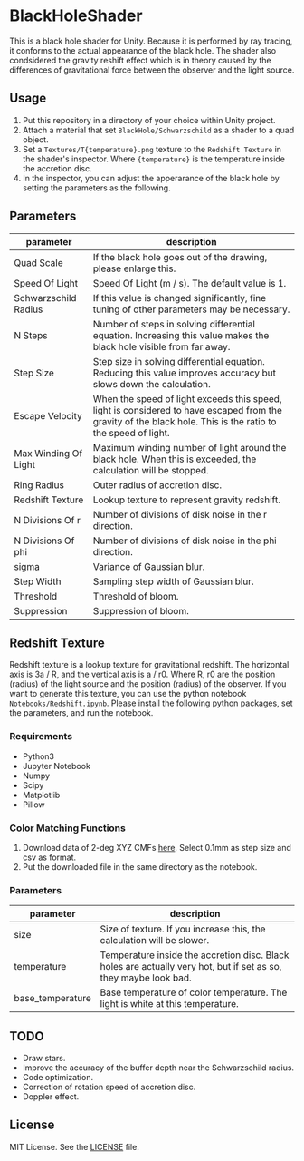 # BlackHoleShader

This is a black hole shader for Unity. Because it is performed by ray tracing, it conforms to the actual appearance of the black hole. 
The shader also condsidered the gravity reshift effect which is in theory caused by the differences of gravitational force between the observer and the light source.

## Usage
1. Put this repository in a directory of your choice within Unity project.
1. Attach a material that set `BlackHole/Schwarzschild` as a shader to a quad object.
1. Set a `Textures/T{temperature}.png` texture to the `Redshift Texture` in the shader's inspector.
   Where `{temperature}` is the temperature inside the accretion disc. 
1. In the inspector, you can adjust the apperarance of the black hole by setting the parameters as the following.

## Parameters
| parameter | description |
| --- | --- |
| Quad Scale | If the black hole goes out of the drawing, please enlarge this. |
| Speed Of Light | Speed Of Light (m / s). The default value is 1. |
| Schwarzschild Radius | If this value is changed significantly, fine tuning of other parameters may be necessary. |
| N Steps | Number of steps in solving differential equation. Increasing this value makes the black hole visible from far away. |
| Step Size | Step size in solving differential equation. Reducing this value improves accuracy but slows down the calculation. |
| Escape Velocity | When the speed of light exceeds this speed, light is considered to have escaped from the gravity of the black hole. This is the ratio to the speed of light. |
| Max Winding Of Light | Maximum winding number of light around the black hole. When this is exceeded, the calculation will be stopped. |
| Ring Radius | Outer radius of accretion disc. |
| Redshift Texture | Lookup texture to represent gravity redshift. |
| N Divisions Of r | Number of divisions of disk noise in the r direction. |
| N Divisions Of phi | Number of divisions of disk noise in the phi direction. |
| sigma | Variance of Gaussian blur. |
| Step Width | Sampling step width of Gaussian blur. |
| Threshold | Threshold of bloom. |
| Suppression | Suppression of bloom. |

## Redshift Texture
Redshift texture is a lookup texture for gravitational redshift.
The horizontal axis is 3a / R, and the vertical axis is a / r0.
Where R, r0 are the position (radius) of the light source and the position (radius) of the observer.
If you want to generate this texture, you can use the python notebook `Notebooks/Redshift.ipynb`.
Please install the following python packages, set the parameters, and run the notebook.

### Requirements
* Python3
* Jupyter Notebook
* Numpy
* Scipy
* Matplotlib
* Pillow

### Color Matching Functions
1. Download data of 2-deg XYZ CMFs [here](http://cvrl.ucl.ac.uk/cmfs.htm). Select 0.1mm as step size and csv as format.
1. Put the downloaded file in the same directory as the notebook.

### Parameters
| parameter | description |
| --- | --- |
| size | Size of texture. If you increase this, the calculation will be slower. |
| temperature | Temperature inside the accretion disc. Black holes are actually very hot, but if set as so, they maybe look bad. |
| base_temperature | Base temperature of color temperature. The light is white at this temperature. |

## TODO
* Draw stars.
* Improve the accuracy of the buffer depth near the Schwarzschild radius.
* Code optimization.
* Correction of rotation speed of accretion disc.
* Doppler effect.

## License
MIT License. See the [LICENSE](./LICENSE) file.
